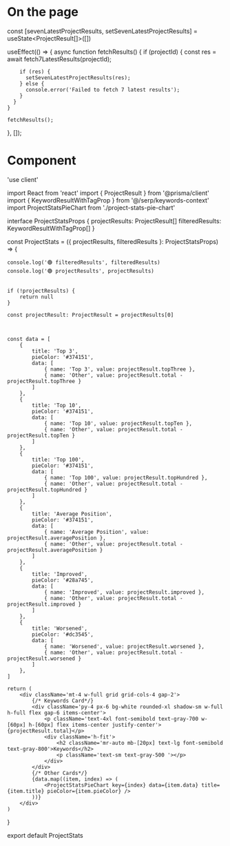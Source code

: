 # On the page
const [sevenLatestProjectResults, setSevenLatestProjectResults] = useState<ProjectResult[]>([])

  useEffect(() => {
    async function fetchResults() {
      if (projectId) {
        const res = await fetch7LatestResults(projectId);

        if (res) {
          setSevenLatestProjectResults(res);
        } else {
          console.error('Failed to fetch 7 latest results');
        }
      }
    }

    fetchResults();
  }, []);


# Component
'use client'

import React from 'react'
import { ProjectResult } from '@prisma/client'
import { KeywordResultWithTagProp } from '@/serp/keywords-context'
import ProjectStatsPieChart from './project-stats-pie-chart'

interface ProjectStatsProps {
    projectResults: ProjectResult[]
    filteredResults: KeywordResultWithTagProp[]
}

const ProjectStats = ({ projectResults, filteredResults }: ProjectStatsProps) => {

    console.log('🟢 filteredResults', filteredResults)
    console.log('🟢 projectResults', projectResults)


    if (!projectResults) {
        return null
    }

    const projectResult: ProjectResult = projectResults[0]



    const data = [
        {
            title: 'Top 3',
            pieColor: '#374151',
            data: [
                { name: 'Top 3', value: projectResult.topThree },
                { name: 'Other', value: projectResult.total - projectResult.topThree }
            ]
        },
        {
            title: 'Top 10',
            pieColor: '#374151',
            data: [
                { name: 'Top 10', value: projectResult.topTen },
                { name: 'Other', value: projectResult.total - projectResult.topTen }
            ]
        },
        {
            title: 'Top 100',
            pieColor: '#374151',
            data: [
                { name: 'Top 100', value: projectResult.topHundred },
                { name: 'Other', value: projectResult.total - projectResult.topHundred }
            ]
        },
        {
            title: 'Average Position',
            pieColor: '#374151',
            data: [
                { name: 'Average Position', value: projectResult.averagePosition },
                { name: 'Other', value: projectResult.total - projectResult.averagePosition }
            ]
        },
        {
            title: 'Improved',
            pieColor: '#28a745',
            data: [
                { name: 'Improved', value: projectResult.improved },
                { name: 'Other', value: projectResult.total - projectResult.improved }
            ]
        },
        {
            title: 'Worsened',
            pieColor: '#dc3545',
            data: [
                { name: 'Worsened', value: projectResult.worsened },
                { name: 'Other', value: projectResult.total - projectResult.worsened }
            ]
        },
    ]

    return (
        <div className='mt-4 w-full grid grid-cols-4 gap-2'>
            {/* Keywords Card*/}
            <div className='py-4 px-6 bg-white rounded-xl shadow-sm w-full h-full flex gap-6 items-center'>
                <p className='text-4xl font-semibold text-gray-700 w-[60px] h-[60px] flex items-center justify-center'>{projectResult.total}</p>
                <div className='h-fit'>
                    <h2 className='mr-auto mb-[20px] text-lg font-semibold text-gray-800'>Keywords</h2>
                    <p className='text-sm text-gray-500 '></p>
                </div>
            </div>
            {/* Other Cards*/}
            {data.map((item, index) => (
                <ProjectStatsPieChart key={index} data={item.data} title={item.title} pieColor={item.pieColor} />
            ))}
        </div>
    )
}

export default ProjectStats

